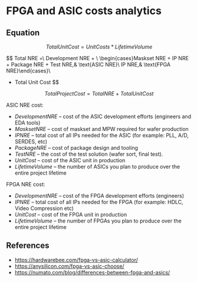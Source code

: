 # FPGA and ASIC costs analytics

## Equation

$$
Total Unit Cost = Unit Costs * Lifetime Volume
$$

$$
Total NRE =\\
Development NRE + \\
\begin{cases}Maskset NRE + IP NRE + Package NRE + Test NRE,& \text{ASIC NRE}\\ IP NRE,& \text{FPGA NRE}\end{cases}\\
+ Total Unit Cost
$$

$$Total Project Cost = Total NRE + Total Unit Cost$$

ASIC NRE cost:

- $Development NRE$ – cost of the ASIC development efforts (engineers and EDA tools)
- $Maskset NRE$ – cost of maskset and MPW required for wafer production
- $IP NRE$ – total cost of all IPs needed for the ASIC (for example: PLL, A/D, SERDES, etc)
- $Package NRE$ – cost of package design and tooling
- $Test NRE$ – the cost of the test solution (wafer sort, final test).
- $Unit Cost$ – cost of the ASIC unit in production
- $Lifetime Volume$ – the number of ASICs you plan to produce over the entire project lifetime

FPGA NRE cost:

- $Development NRE$ – cost of the FPGA development efforts (engineers)
- $IP NRE$ – total cost of all IPs needed for the FPGA (for example: HDLC, Video Compression etc)
- $Unit Cost$ – cost of the FPGA unit in production
- $Lifetime Volume$ – the number of FPGAs you plan to produce over the entire project lifetime

## References

- <https://hardwarebee.com/fpga-vs-asic-calculator/>
- <https://anysilicon.com/fpga-vs-asic-choose/>
- <https://numato.com/blog/differences-between-fpga-and-asics/>
